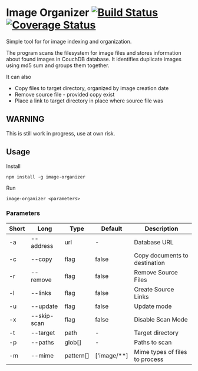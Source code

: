 # Image Organizer [![Build Status](https://travis-ci.org/AGrzes/image-organizer.svg?branch=master)](https://travis-ci.org/AGrzes/image-organizer) [![Coverage Status](https://coveralls.io/repos/github/AGrzes/image-organizer/badge.svg?branch=develop)](https://coveralls.io/github/AGrzes/image-organizer?branch=develop)
Simple tool for for image indexing and organization.

The program scans the filesystem for image files and stores information about found images in CouchDB database. It identifies duplicate images using md5 sum and groups them together.

It can also 
* Copy files to target directory, organized by image creation date
* Remove source file - provided copy exist
* Place a link to target directory in place where source file was

## WARNING
This is still work in progress, use  at own risk.

## Usage
Install
```
npm install -g image-organizer
```

Run 

```
image-organizer <parameters>
```
### Parameters
| Short | Long | Type | Default | Description |
| --- | --- | --- | --- | --- |
| -a | --address | url | - | Database URL |
| -c | --copy | flag | false | Copy documents to destination |
| -r | --remove | flag | false | Remove Source Files |
|-l | --links | flag | false |  Create Source Links |
|-u | --update | flag | false | Update mode |
|-x | --skip-scan | flag | false | Disable Scan Mode |
|-t | --target | path | - | Target directory |
| -p | --paths | glob[] | - | Paths to scan |
| -m | --mime | pattern[] | ['image/**] | Mime types of files to process |
